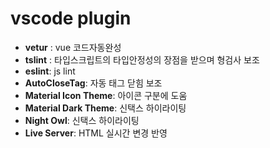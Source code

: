 # vscode plugin

<ul>
    <li><b>vetur</b> : vue 코드자동완성</li>
    <li><b>tslint</b> : 타입스크립트의 타입안정성의 장점을 받으며 형검사 보조</li> 
    <li><b>eslint</b>: js lint</li>
    <li><b>AutoCloseTag</b>:  자동 태그 닫힘 보조</li>
    <li><b>Material Icon Theme</b>: 아이콘 구분에 도움</li>
    <li><b>Material Dark Theme</b>: 신택스 하이라이팅</li>
    <li><b>Night Owl</b>: 신택스 하이라이팅</li>
    <li><b>Live Server</b>: HTML 실시간 변경 반영</li>
</ul>
